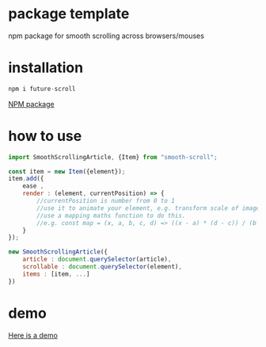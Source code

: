 # package template
npm package for smooth scrolling across browsers/mouses

# installation
```javascript
npm i future-scroll
```

[NPM package](https://www.npmjs.com/package/future-scroll)


# how to use
```javascript
import SmoothScrollingArticle, {Item} from "smooth-scroll";

const item = new Item({element});
item.add({
    ease ,
    render : (element, currentPosition) => {
        //currentPosition is number from 0 to 1
        //use it to animate your element, e.g. transform scale of image 
        //use a mapping maths function to do this.
        //e.g. const map = (x, a, b, c, d) => ((x - a) * (d - c)) / (b - a) + c;
    }
});

new SmoothScrollingArticle({
    article : document.querySelector(article),
    scrollable : document.querySelector(element),
    items : [item, ...]
})
```


# demo
[Here is a demo](https://gpitot.github.io/smoothscrolldemo/)
